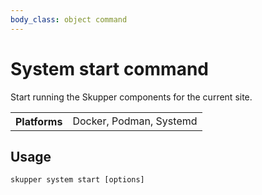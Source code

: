 ```yaml
---
body_class: object command
---
```


# System start command

<section>

Start running the Skupper components for the current site.

<table class="fields"><tr><th>Platforms</th><td>Docker, Podman, Systemd</td></table>

</section>

<section>

## Usage

~~~ shell
skupper system start [options]
~~~

</section>
